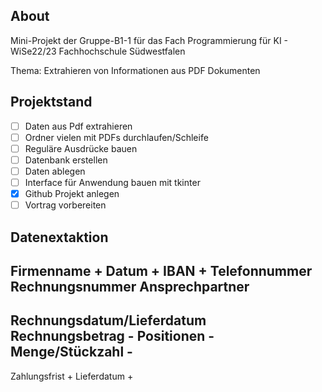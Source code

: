 ## About
Mini-Projekt der Gruppe-B1-1 für das Fach 
Programmierung für KI - WiSe22/23
Fachhochschule Südwestfalen

Thema: Extrahieren von Informationen aus PDF Dokumenten

## Projektstand
*[ ] Daten aus Pdf extrahieren
*[ ] Ordner vielen mit PDFs durchlaufen/Schleife
*[ ] Reguläre Ausdrücke bauen
*[ ] Datenbank erstellen
*[ ] Daten ablegen
*[ ] Interface für Anwendung bauen mit tkinter
*[X] Github Projekt anlegen
*[ ] Vortrag vorbereiten

## Datenextaktion
Firmenname +
Datum +
IBAN +
Telefonnummer 
Rechnungsnummer
Ansprechpartner
------
Rechnungsdatum/Lieferdatum   
Rechnungsbetrag -
Positionen -
Menge/Stückzahl -
-----
Zahlungsfrist +
Lieferdatum +
